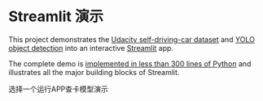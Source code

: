 # Streamlit 演示

This project demonstrates the [Udacity self-driving-car dataset](https://github.com/udacity/self-driving-car) and [YOLO object detection](https://pjreddie.com/darknet/yolo) into an interactive [Streamlit](https://streamlit.io) app.

The complete demo is [implemented in less than 300 lines of Python](https://github.com/streamlit/demo-self-driving/blob/master/app.py) and illustrates all the major building blocks of Streamlit.

选择一个运行APP查卡模型演示



